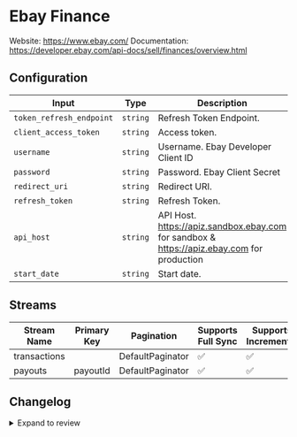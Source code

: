 # Ebay Finance
Website: https://www.ebay.com/
Documentation: https://developer.ebay.com/api-docs/sell/finances/overview.html

## Configuration

| Input | Type | Description | Default Value |
|-------|------|-------------|---------------|
| `token_refresh_endpoint` | `string` | Refresh Token Endpoint.  | https://api.ebay.com/identity/v1/oauth2/token |
| `client_access_token` | `string` | Access token.  |  |
| `username` | `string` | Username. Ebay Developer Client ID |  |
| `password` | `string` | Password. Ebay Client Secret |  |
| `redirect_uri` | `string` | Redirect URI.  |  |
| `refresh_token` | `string` | Refresh Token.  |  |
| `api_host` | `string` | API Host. https://apiz.sandbox.ebay.com for sandbox &amp; https://apiz.ebay.com for production | https://apiz.ebay.com |
| `start_date` | `string` | Start date.  |  |

## Streams
| Stream Name | Primary Key | Pagination | Supports Full Sync | Supports Incremental |
|-------------|-------------|------------|---------------------|----------------------|
| transactions |  | DefaultPaginator | ✅ |  ✅  |
| payouts | payoutId | DefaultPaginator | ✅ |  ✅  |

## Changelog

<details>
  <summary>Expand to review</summary>

| Version          | Date              | Pull Request | Subject        |
|------------------|-------------------|--------------|----------------|
| 0.0.2 | 2025-04-05 | [57248](https://github.com/airbytehq/airbyte/pull/57248) | Update dependencies |
| 0.0.1 | 2025-04-01 | | Initial release by [@adityamohta](https://github.com/adityamohta) via Connector Builder |

</details>
